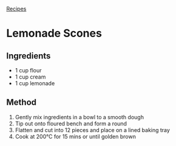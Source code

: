 [Recipes](.)
# Lemonade Scones
## Ingredients
- 1 cup flour
- 1 cup cream
- 1 cup lemonade
  
## Method
1. Gently mix ingredients in a bowl to a smooth dough 
1. Tip out onto floured bench and form a round
1. Flatten and cut into 12 pieces and place on a lined baking tray
1. Cook at 200&deg;C for 15 mins or until golden brown
